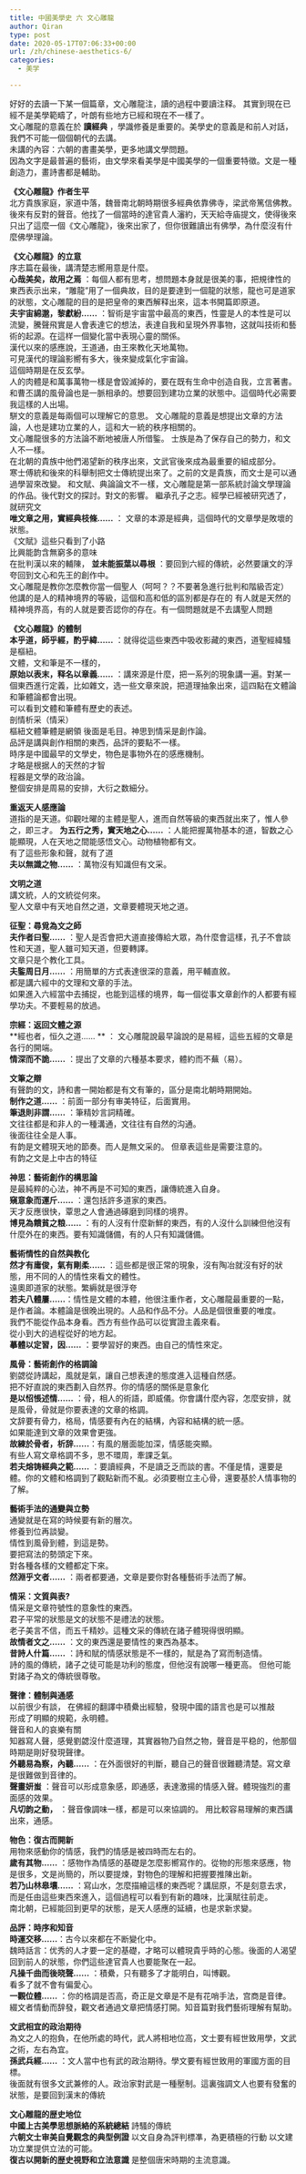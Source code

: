 ```yaml
---
title: 中國美學史 六 文心雕龍
author: Qiran
type: post
date: 2020-05-17T07:06:33+00:00
url: /zh/chinese-aesthetics-6/
categories:
  - 美学

---
```

好好的去讀一下某一個篇章，文心雕龍注，讀的過程中要讀注释。 其實到現在已經不是美學範疇了，叶朗有些地方已經和現在不一樣了。  
文心雕龍的意義在於&nbsp;**讀經典**&nbsp;，學識修養是重要的。美學史的意義是和前人对話，我們不可能一個個朝代的去講。  
未講的內容：六朝的書畫美學，更多地講文學問題。  
因為文字是最普遍的藝術，由文學來看美學是中國美學的一個重要特徵。文是一種創造力，畫詩書都是輔助。

**《文心雕龍》作者生平**  
北方貴族家庭，家道中落，魏晉南北朝時期很多經典依靠佛寺，梁武帝篤信佛教。後來有反對的聲音。他找了一個當時的達官貴人瀋約，天天給寺庙提文，使得後來只出了這麼一個《文心雕龍》，後來出家了，但你很難讀出有佛學，為什麼沒有什麼佛學理論。

**《文心雕龍》的立意**  
序志篇在最後，講清楚志嚮用意是什麼。  
**心哉美矣，故用之焉**&nbsp;：每個人都有思考，想問題本身就是很美的事，把規律性的東西表示出来，“雕龍”用了一個典故，目的是要達到一個龍的狀態，龍也可是道家的狀態，文心雕龍的目的是把皇帝的東西解释出來，這本书開篇即原道。  
**夫宇宙綿邈，黎獻紛……**&nbsp;：智術是宇宙當中最高的東西，性靈是人的本性是可以流變，騰聲飛實是人會表達它的想法，表達自我和呈現外界事物，这就叫技術和藝術的起源。在這样一個變化當中表現心靈的關係。  
漢代以來的感應說，王道通，由王來教化天地萬物。  
可見漢代的理論影嚮有多大，後來變成氣化宇宙論。  
這個時期是在反玄學。  
人的肉體是和萬事萬物一樣是會毀滅掉的，要在既有生命中创造自我，立言著書。和曹丕講的風骨論也是一脈相承的。想要回到建功立業的狀態中。這個時代必需要我這樣的人出場。  
駢文的意義是每兩個可以理解它的意思。 文心雕龍的意義是想提出文章的方法論，人也是建功立業的人，這和大一統的秩序相關的。  
文心雕龍很多的方法論不断地被唐人所借鍳。 士族是為了保存自己的勢力，和文人不一樣。  
在北朝的貴族中他們渴望新的秩序出來，文武官後來成為最重要的組成部分。  
寒士傅統和後來的科舉制把文士傳統提出來了。之前的文是貴族，而文士是可以通過學習來改變。 和文賦、典論論文不一樣，文心雕龍是第一部系統討論文學理論的作品。後代對文的探討。對文的影響。 繼承孔子之志。經學已經被研究透了，就研究文  
**唯文章之用，實經典枝條……**&nbsp;： 文章的本源是經典，這個時代的文章學是敗壞的狀態。  
《文賦》這些只看到了小路  
比興能韵含無窮多的意味  
在批判漢以來的輔陳，&nbsp;**並未能振葉以尋根**&nbsp;：要回到六經的傳統，必然要讓文的浮夸回到文心和先王的創作中。  
文心雕龍是教你怎麼教你當一個聖人（呵呵？？不要著急進行批判和階級否定）  
他講的是人的精神境界的等級，這個和高和低的區別都是存在的 有人就是天然的精神境界高，有的人就是要否認你的存在。有一個問題就是不去講聖人問題

**《文心雕龍》的體制**  
**本乎道，師乎經，酌乎緯……**&nbsp;：就得從這些東西中吸收影藏的東西，道聖經緯騷是樞紐。  
文體，文和筆是不一樣的，  
**原始以表末，释名以章義……**&nbsp;：講來源是什麼，把一系列的現象講一遍。對某一個東西進行定義，比如雜文，选一些文章來說，把道理抽象出來，這四點在文體論和筆體論都會出現。  
可以看到文體和筆體有歷史的表述。  
剖情析采（情采）  
樞紐文體筆體是網領 後面是毛目。神思到情采是創作論。  
品評是講與創作相關的東西，品評的要點不一樣。  
時序是中國最早的文學史，物色是事物外在的感應機制。  
才略是根据人的天然的才智  
程器是文學的政治論。  
整個安排是周易的安排，大衍之数細分。

**重返天人感應論**  
道指的是天道。仰觀吐曜的主體是聖人，進而自然等級的東西就出來了，惟人參之，即三才。&nbsp;**为五行之秀，實天地之心……**&nbsp;：人能把握萬物基本的道，智数之心能顯現，人在天地之間能感悟文心。动物植物都有文。  
有了這些形象和聲，就有了道  
**夫以無識之物……**&nbsp;：萬物沒有知識但有文采。

**文明之道**  
講文統，人的文統從何來。  
聖人文章中有天地自然之道，文章要體現天地之道。

**征聖：尋覓為文之師**  
**夫作者曰聖……**&nbsp;：聖人是否會把大道直接傳給大眾，為什麼會這樣，孔子不會談性和天道，聖人雖可知天道，但要轉譯。  
文章只是个教化工具。  
**夫鍳周日月……**&nbsp;：用簡單的方式表達很深的意義，用平輔直敘。  
都是講六經中的文理和文章的手法。  
如果進入六經當中去捕捉，也能到這樣的境界，每一個從事文章創作的人都要有經學功夫。不要輕易的放過。

**宗經：返回文體之源**  
\*\*經也者，恒久之道…… \*\* ： 文心雕龍說最早論說的是易經，這些五經的文章是各行的開端。  
**情深而不詭……**&nbsp;：提出了文章的六種基本要求，體約而不蕪（易）。

**文筆之辯**  
有聲韵的文，詩和書一開始都是有文有筆的，區分是南北朝時期開始。  
**制作之道……**&nbsp;：前面一部分有审美特征，后面實用。  
**筆退則非謂……**&nbsp;：筆精妙言詞精確。  
文往往都是和非人的一種溝通，文往往有自然的沟通。  
後面往往全是人事。  
有韵是文體現天地的節奏。而人是無文采的。 但章表這些是需要注意的。  
有韵之文是上中古的特征

**神思：藝術創作的構思論**  
是最純粹的心法，神不再是不可知的東西，讓傳統進入自身。  
**窺意象而運斤……**&nbsp;：還包括許多道家的東西。  
天才反應很快，覃思之人會通過硺磨到同樣的境界。  
**博見為饋貧之粮……**&nbsp;：有的人沒有什麼新鮮的東西，有的人沒什么訓練但他沒有什麼外在的東西。要有知識儲備，有的人只有知識儲備。

**藝術情性的自然與教化**  
**然才有庸俊，氣有剛柔……**&nbsp;：這些都是很正常的現象，沒有陶冶就沒有好的狀態，用不同的人的情性來看文的體性。  
遠奧即道家的狀態。繁縟就是很浮夸  
**若夫八體屢……**：情性是文體的本體，他很注重作者，文心雕龍最重要的一點，是作者論。本體論是很晚出現的。人品和作品不分。人品是個很重要的唯度。  
我們不能從作品本身看。西方有些作品可以從實證主義來看。  
從小到大的過程從好的地方起。  
**摹體以定習，因……**&nbsp;：要學習好的東西。由自己的情性來定。

**風骨：藝術創作的格調論**  
劉勰從詩講起，風就是氣，讓自己想表達的態度進入這種自然感。  
把不好直說的東西劃入自然界。你的情感的關係是意象化  
**是以怊悵述情……**&nbsp;：骨，相人的術語，即威儀。你會講什麼內容，怎麼安排，就是風骨，骨就是你要表達的文章的格調。  
文辞要有骨力，格局，情感要有內在的結構，內容和結構的統一感。  
如果能達到文章的效果會更強。  
**故練於骨者，析辞……**：有風的層面能加深，情感能突顯。  
有些人寫文章格調不多，思不環周，牽課乏氣。  
**若夫熔铸經典之範……**&nbsp;：要讀經典，不是讀乏乏而談的書。不僅是情，還要是體。你的文體和格調到了觀點新而不亂。必須要樹立主心骨，還要基於人情事物的了解。

**藝術手法的通變與立勢**  
通變就是在寫的時候要有新的層次。  
修養到位再談變。  
情性到風骨到體，到這是勢。  
要把寫法的勢頭定下來。  
對各種各樣的文體都定下來。  
**然淵乎文者……**&nbsp;：兩者都要通，文章是要你對各種藝術手法而了解。

**情采：文質與表?**  
情采是文章符號性的意象性的東西。  
君子平常的狀態是文的狀態不是禮法的狀態。  
老子美言不信，而五千精妙。這種文采的傳統在諸子體現得很明顯。  
**故情者文之……**&nbsp;：文的東西還是要情性的東西為基本。  
**昔詩人什篇……**&nbsp;：詩和賦的情感狀態是不一樣的，賦是為了寫而制造情。  
詩的風的傳統，諸子之徒可能是功利的態度，但他沒有說哪一種更高。 但他可能對諸子為文的傳統很尊敬。

**聲律：體制與通感**  
以前很少有談， 在佛經的翻譯中積纍出經驗，發現中國的語言也是可以推敲  
形成了明顯的規範，永明體。  
聲音和人的哀樂有關  
知器寫人聲，感覺劉勰沒什麼道理，其實器物乃自然之物，聲音是平稳的，他那個時期是剛好發現聲律。  
**外聽易為察，內聽……**&nbsp;：在外面很好的判斷，聽自己的聲音很難聽清楚。寫文章是很難做到音律的。  
**聲畫妍蚩**&nbsp;：聲音可以形成意象感，即通感，表達激揚的情感入聲。體現強烈的畫面感的效果。  
**凡切韵之動，**&nbsp;：聲音像調味一樣，都是可以來協調的。 用比較容易理解的東西講出來，通感。

**物色：復古而開新**  
用物來感動你的情感，我們的情感是被四時而左右的。  
**歲有其物……**&nbsp;：感物作為情感的基礎是怎麼影嚮寫作的。從物的形態來感應，物是很多，文是尚簡的，所以要提煉，對物色的理解和把握要推陳出新。  
**若乃山林皋壤……**&nbsp;：寫山水，怎麼描繪這樣的東西呢？講屈原，不是刻意去求，而是任由這些東西來進入，這個過程可以看到有新的趣味，比漢賦往前走。  
南北朝，已經能回到更早的狀態，是天人感應的延續，也是求新求變。

**品評：時序和知音**  
**時運交移……**：古今以來都在不断變化中。  
魏時話言：优秀的人才要一定的基礎，才略可以體現貴乎時的心態。後面的人渴望回到前人的狀態，你們這些達官貴人也要能聚在一起。  
**凡操千曲而後晓聲……**&nbsp;：積纍，只有聽多了才能明白，叫博觀。  
看多了就不會有偏愛心。  
**一觀位體……**&nbsp;：你的格調是否高，奇正是文章是不是有花哨手法，宫商是音律。綴文者情動而辞發，觀文者通過文章把情感打開。知音篇對我們藝術理解有幫助。

**文武相宜的政治期待**  
為文之人的抱負，在他所處的時代，武人將相地位高，文士要有經世致用學，文武之術，左右為宜。  
**孫武兵經……**&nbsp;：文人當中也有武的政治期待。學文要有經世致用的軍國方面的目標。  
後面就有很多文武兼修的人。政治家對武是一種壓制。這裏強調文人也要有發奮的狀態，是要回到漢末的傳統

**文心雕龍的歴史地位**  
**中國上古美學思想脈絡的系統總結** 詩騷的傳統  
**六朝文士审美自覺觀念的典型例證** 以文自身為評判標凖，為更積極的行動 以文建功立業提供立法的可能。  
**復古以開新的歴史視野和立法意識** 是整個唐宋時期的主流意識。